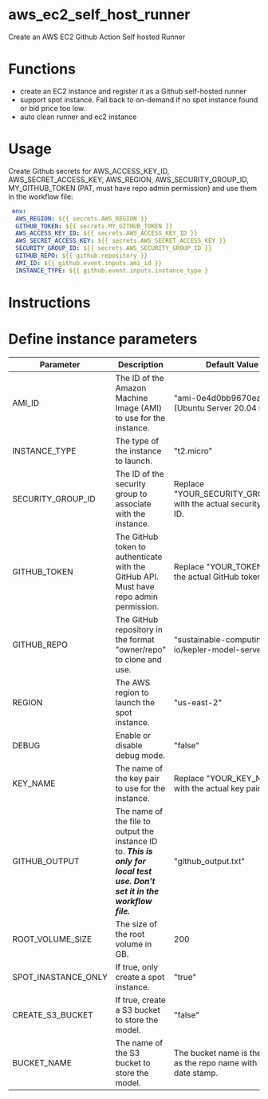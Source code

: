 # aws_ec2_self_host_runner
Create an AWS EC2 Github Action Self hosted Runner
 
 # Functions 
 - create an EC2 instance and register it as a Github self-hosted runner 
 - support spot instance. Fall back to on-demand if no spot instance found or bid price too low. 
 - auto clean runner and ec2 instance

 # Usage
 Create Github secrets for AWS_ACCESS_KEY_ID, AWS_SECRET_ACCESS_KEY, AWS_REGION, AWS_SECURITY_GROUP_ID, MY_GITHUB_TOKEN (PAT, must have repo admin permission) 
 and use them in the workflow file:
```yaml
 env:
  AWS_REGION: ${{ secrets.AWS_REGION }}
  GITHUB_TOKEN: ${{ secrets.MY_GITHUB_TOKEN }}
  AWS_ACCESS_KEY_ID: ${{ secrets.AWS_ACCESS_KEY_ID }}
  AWS_SECRET_ACCESS_KEY: ${{ secrets.AWS_SECRET_ACCESS_KEY }}
  SECURITY_GROUP_ID: ${{ secrets.AWS_SECURITY_GROUP_ID }}
  GITHUB_REPO: ${{ github.repository }}
  AMI_ID: ${{ github.event.inputs.ami_id }}
  INSTANCE_TYPE: ${{ github.event.inputs.instance_type }
```  

# Instructions

# Define instance parameters


| Parameter            | Description                                                                                           | Default Value                            |
|----------------------|-------------------------------------------------------------------------------------------------------|------------------------------------------|
| AMI_ID               | The ID of the Amazon Machine Image (AMI) to use for the instance.                                      | "ami-0e4d0bb9670ea8db0" (Ubuntu Server 20.04 LTS) |
| INSTANCE_TYPE        | The type of the instance to launch.                                                                   | "t2.micro"                               |
| SECURITY_GROUP_ID    | The ID of the security group to associate with the instance.                                           | Replace "YOUR_SECURITY_GROUP_ID" with the actual security group ID. |
| GITHUB_TOKEN         | The GitHub token to authenticate with the GitHub API. Must have repo admin permission.                | Replace "YOUR_TOKEN" with the actual GitHub token. |
| GITHUB_REPO          | The GitHub repository in the format "owner/repo" to clone and use.                                     | "sustainable-computing-io/kepler-model-server" |
| REGION               | The AWS region to launch the spot instance.                                                            | "us-east-2"                              |
| DEBUG                | Enable or disable debug mode.                                                                         | "false"                                  |
| KEY_NAME             | The name of the key pair to use for the instance.                                                      | Replace "YOUR_KEY_NAME" with the actual key pair name. |
| GITHUB_OUTPUT        | The name of the file to output the instance ID to. ***This is only for local test use. Don't set it in the workflow file.*** | "github_output.txt"                      |
| ROOT_VOLUME_SIZE     | The size of the root volume in GB.                                                                    | 200                                      |
| SPOT_INASTANCE_ONLY  | If true, only create a spot instance.                                                                 | "true"                                   |
| CREATE_S3_BUCKET     | If true, create a S3 bucket to store the model.                                                        | "false"                                  |
| BUCKET_NAME          | The name of the S3 bucket to store the model.                                                          | The bucket name is the same as the repo name with time date stamp. |
